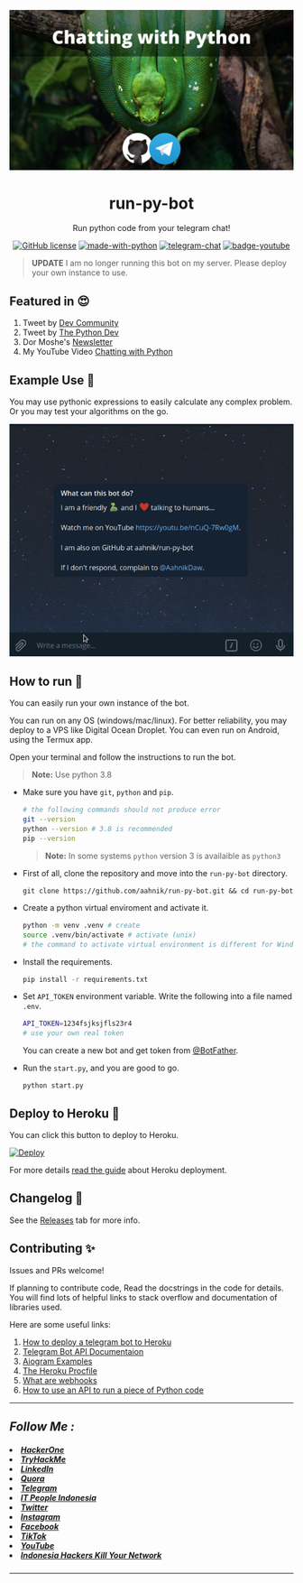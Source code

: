 <p align="center">
<img src="docs/images/Chatting%20with%20Python.png" alt="thumbnail" width=600px>
</p>

<h1 align="center"> run-py-bot </h1>

<p align="center">
Run python code from your telegram chat!
</p>

<p align="center"><a href="https://github.com/aahnik/run-py-bot/blob/main/LICENSE"><img src="https://img.shields.io/github/license/aahnik/run-py-bot" alt="GitHub license"></a>
<a href="https://www.python.org/"><img src="https://img.shields.io/badge/Made%20with-Python-1f425f.svg" alt="made-with-python"></a>
<a href="https://telegram.me/aahnikdaw"><img src="https://img.shields.io/badge/chat-@aahnikdaw-blue?logo=telegram" alt="telegram-chat"></a>
<a href="https://youtu.be/nCuQ-7Rw0gM"><img src="https://img.shields.io/youtube/views/nCuQ-7Rw0gM?style=social" alt="badge-youtube"></a></p>



<!-- A simple bot that runs python code. Free and Open Source. For more info visit http://bit.ly/runPython -->

> **UPDATE** I am no longer running this bot on my server. Please deploy your own instance to use.

## Featured in 😍

1. Tweet by [Dev Community](https://twitter.com/ThePracticalDev/status/1325386583537803264)
2. Tweet by [The Python Dev](https://twitter.com/The_Python_DEV/status/1325237102058016768)
3. Dor Moshe's [Newsletter](https://dormoshe.io/newsletters/ag/python/7?utm_source=twitter&utm_campaign=twitter)
4. My YouTube Video [Chatting with Python](https://youtu.be/nCuQ-7Rw0gM)

## Example Use 🔀

You may use pythonic expressions to easily calculate any complex problem. Or you may test your algorithms on the go.

<p align="center">
<img src="docs/images/run_python_bot_v0.1+.gif" alt="demo" >
</p>

## How to run 🤖

You can easily run your own instance of the bot.

You can run on any OS (windows/mac/linux). For better reliability, you may deploy to a VPS like Digital Ocean Droplet. You can even run on Android, using the Termux app.

Open your terminal and follow the instructions to run the bot.

> **Note:** Use python 3.8

- Make sure you have `git`, `python` and `pip`.

    ```bash
    # the following commands should not produce error
    git --version
    python --version # 3.8 is recommended
    pip --version
    ```

    > **Note:** In some systems `python` version 3 is availaible as `python3`

- First of all, clone the repository and move into the `run-py-bot` directory.

    ```shell
    git clone https://github.com/aahnik/run-py-bot.git && cd run-py-bot
    ```

- Create a python virtual enviroment and activate it.

    ```bash
    python -m venv .venv # create
    source .venv/bin/activate # activate (unix)
    # the command to activate virtual environment is different for Windows, google search
    ```

- Install the requirements.

    ```bash
    pip install -r requirements.txt
    ```

- Set `API_TOKEN` environment variable. Write the following into a file named `.env`.

    ```bash
    API_TOKEN=1234fsjksjfls23r4
    # use your own real token
    ```

    You can create a new bot and get token from [@BotFather](https://telegram.me/BotFather).

- Run the `start.py`, and you are good to go.

    ```shell
    python start.py
    ```

## Deploy to Heroku 🚀

You can click this button to deploy to Heroku.

[![Deploy](https://www.herokucdn.com/deploy/button.svg)](https://heroku.com/deploy?template=https://github.com/aahnik/run-py-bot)

For more details [read the guide](https://github.com/aahnik/run-py-bot/issues/18) about Heroku deployment.

## Changelog 🔖

See the [Releases](https://github.com/aahnik/run-py-bot/releases) tab for more info.

## Contributing ✨

Issues and PRs welcome!

If planning to contribute code, Read the docstrings in the code for details. You will find lots of helpful links to stack overflow and documentation of libraries used.

Here are some useful links:

1. [How to deploy a telegram bot to Heroku](https://github.com/aahnik/webhook-aiogram-heroku#webhook-aiogram-heroku)
2. [Telegram Bot API Documentaion](https://core.telegram.org/bots/api)
3. [Aiogram Examples](https://github.com/aiogram/aiogram/tree/dev-2.x/examples)
4. [The Heroku Procfile](https://devcenter.heroku.com/articles/procfile)
5. [What are webhooks](https://www.youtube.com/results?search_query=webhooks)
6. [How to use an API to run a piece of Python code](https://rextester.com/main)


****

<h2><b><i>Follow Me :</i></b></h2>
<h5><li><i><a href="https://hackerone.com/xcod3bughunt3r">HackerOne</a></li>
<li><a href="https://tryhackme.com/p/Xcod3bughunt3r">TryHackMe</a></li>
<li><a href="https://www.linkedin.com/in/xcod3bughunt3r">LinkedIn</a></li>
<li><a href="https://id.quora.com/profile/ALIF-FUSOBAR?ch=10&oid=1837835981&share=f20a095b&srid=hk8GQ9&target_type=user">Quora</a></li>
<li><a href="https://t.me/xcod3bughunt3r">Telegram</a></li>
<li><a href="https://t.me/itpeopleindonesia">IT People Indonesia</a></li>
<li><a href="https://mobile.twitter.com/Xcod3bughunt3r">Twitter</a></li>
<li><a href="https://www.instagram.com/xcod3bughunt3r">Instagram</a></li>
<li><a href="https://www.facebook.com/profile.php?id=100082527189835">Facebook</a></li>
<li><a href="https://tiktok.com/xcod3bughunt3r">TikTok</a></li>
<li><a href="https://www.youtube.com/channel/UCDRFcjutewkhAioAuqTB5wg">YouTube</a></li>
<li><a href="https://hackillyournet.id">Indonesia Hackers Kill Your Network</a></li></i></h5>

****



